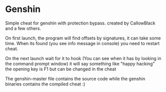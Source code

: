 # Genshin
Simple cheat for genshin with protection bypass. created by CallowBlack and a few others.

On first launch, the program will find offsets by signatures, it can take some time. When its found (you see info message in console) you need to restart cheat.

On the next launch wait for it to hook (You can see when it has by looking in the command prompt window) it will say something like "happy hacking" the opening key is F1
but can be changed in the cheat

The genshin-master file contains the source code while the genshin binaries contains the compiled cheat :)
